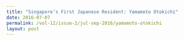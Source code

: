 ```yaml
---
title: "Singapore’s First Japanese Resident: Yamamoto Otokichi"
date: 2016-07-07
permalink: /vol-12/issue-2/jul-sep-2016/yamamoto-otokichi
layout: post
---
```

